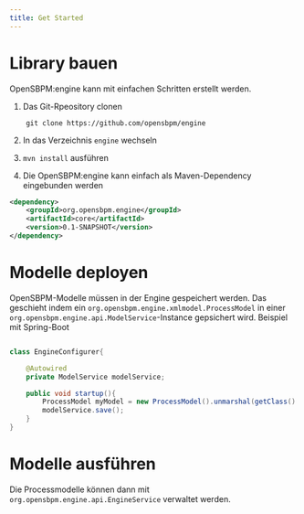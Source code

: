 ```yaml
---
title: Get Started
---
```


# Library bauen
OpenSBPM:engine kann mit einfachen Schritten erstellt werden.
1. Das Git-Rpeository clonen
```shell
    git clone https://github.com/opensbpm/engine
```

2. In das Verzeichnis `engine` wechseln

3. `mvn install` ausführen

4. Die OpenSBPM:engine kann einfach als Maven-Dependency eingebunden werden
```xml
<dependency>
    <groupId>org.opensbpm.engine</groupId>
    <artifactId>core</artifactId>
    <version>0.1-SNAPSHOT</version>
</dependency>    
```

# Modelle deployen
OpenSBPM-Modelle müssen in der Engine gespeichert werden. Das geschieht indem 
ein `org.opensbpm.engine.xmlmodel.ProcessModel` in einer 
`org.opensbpm.engine.api.ModelService`-Instance gepsichert wird.
Beispiel mit Spring-Boot
```java

class EngineConfigurer{

    @Autowired
    private ModelService modelService;

    public void startup(){
        ProcessModel myModel = new ProcessModel().unmarshal(getClass().getResourceAsStream("/mymodel.xml"));
        modelService.save();
    }
}
```

# Modelle ausführen     
Die Processmodelle können dann mit `org.opensbpm.engine.api.EngineService` verwaltet werden.